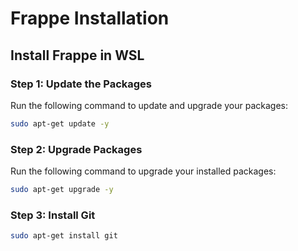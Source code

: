 # Frappe Installation

## Install Frappe in WSL

### Step 1: Update the Packages
Run the following command to update and upgrade your packages:

```bash
sudo apt-get update -y
```
### Step 2: Upgrade Packages

Run the following command to upgrade your installed packages:

```bash
sudo apt-get upgrade -y
```

### Step 3: Install Git
```bash
sudo apt-get install git
```


